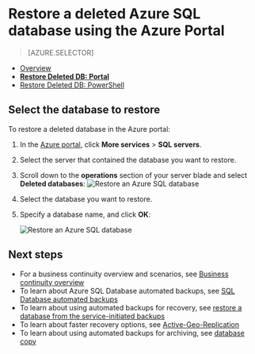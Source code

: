 <properties
    pageTitle="Restore a deleted Azure SQL database (Azure portal) | Microsoft Azure"
    description="Restore a deleted Azure SQL database (Azure portal)."
    services="sql-database"
    documentationCenter=""
    authors="stevestein"
    manager="jhubbard"
    editor=""/>

<tags
    ms.service="sql-database"
    ms.devlang="NA"
    ms.date="10/12/2016"
    ms.author="sstein"
    ms.workload="NA"
    ms.topic="article"
    ms.tgt_pltfrm="NA"/>


# <a name="restore-a-deleted-azure-sql-database-using-the-azure-portal"></a>Restore a deleted Azure SQL database using the Azure Portal

> [AZURE.SELECTOR]
- [Overview](sql-database-recovery-using-backups.md)
- [**Restore Deleted DB: Portal**](sql-database-restore-deleted-database-portal.md)
- [Restore Deleted DB: PowerShell](sql-database-restore-deleted-database-powershell.md)

## <a name="select-the-database-to-restore"></a>Select the database to restore 

To restore a deleted database in the Azure portal:

1.  In the [Azure portal](https://portal.azure.com), click **More services** > **SQL servers**.
3.  Select the server that contained the database you want to restore.
4.  Scroll down to the **operations** section of your server blade and select **Deleted databases**: ![Restore an Azure SQL database](./media/sql-database-restore-deleted-database-portal/restore-deleted-trashbin.png)
5.  Select the database you want to restore.
6.  Specify a database name, and click **OK**:

    ![Restore an Azure SQL database](./media/sql-database-restore-deleted-database-portal/restore-deleted.png)


## <a name="next-steps"></a>Next steps

- For a business continuity overview and scenarios, see [Business continuity overview](sql-database-business-continuity.md)
- To learn about Azure SQL Database automated backups, see [SQL Database automated backups](sql-database-automated-backups.md)
- To learn about using automated backups for recovery, see [restore a database from the service-initiated backups](sql-database-recovery-using-backups.md)
- To learn about faster recovery options, see [Active-Geo-Replication](sql-database-geo-replication-overview.md)  
- To learn about using automated backups for archiving, see [database copy](sql-database-copy.md)
